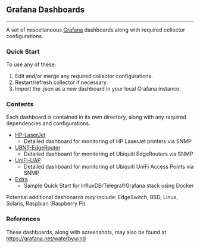## Grafana Dashboards
---------------------

A set of miscellaneous [Grafana](http://grafana.org) dashboards along with required collector configurations.


### Quick Start
To use any of these:  
1.  Edit and/or merge any required collector configurations.  
2.  Restart/refresh collector if necessary.  
3.  Import the .json as a new dashboard in your local Grafana instance.  


### Contents
Each dashboard is contained in its own directory, along with any required dependencies and configurations.
- [HP-LaserJet](HP-LaserJet)
  - Detailed dashboard for monitoring of HP LaserJet printers via SNMP
- [UBNT-EdgeRouter](UBNT-EdgeRouter)
  - Detailed dashboard for monitoring of Ubiquiti EdgeRouters via SNMP
- [UniFi-UAP](UniFi-UAP)
  - Detailed dashboard for monitoring of Ubiquiti UniFi Access Points via SNMP
- [Extra](Extra)
  - Sample Quick Start for InfluxDB/Telegraf/Grafana stack using Docker

Potential additional dashboards _may_ include:  EdgeSwitch, BSD, Linux, Solaris, Raspbian (Raspberry Pi)


### References
These dashboards, along with screenshots, may also be found at https://grafana.net/waterbywind
